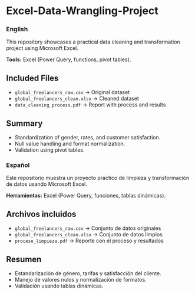# Excel-Data-Wrangling-Project

### English
This repository showcases a practical data cleaning and transformation project using Microsoft Excel.

**Tools:** Excel (Power Query, functions, pivot tables).

## Included Files
- `global_freelancers_raw.csv` → Original dataset
- `global_freelancers_clean.xlsx` → Cleaned dataset
- `data_cleaning_process.pdf` → Report with process and results

## Summary
- Standardization of gender, rates, and customer satisfaction.
- Null value handling and format normalization.
- Validation using pivot tables.


### Español
Este repositorio muestra un proyecto práctico de limpieza y transformación de datos usando Microsoft Excel.

**Herramientas:** Excel (Power Query, funciones, tablas dinámicas).

## Archivos incluidos
- `global_freelancers_raw.csv` → Conjunto de datos originales
- `global_freelancers_clean.xlsx` → Conjunto de datos limpios
- `proceso_limpieza.pdf` → Reporte con el proceso y resultados

## Resumen
- Estandarización de género, tarifas y satisfacción del cliente.
- Manejo de valores nulos y normalización de formatos.
- Validación usando tablas dinámicas.
